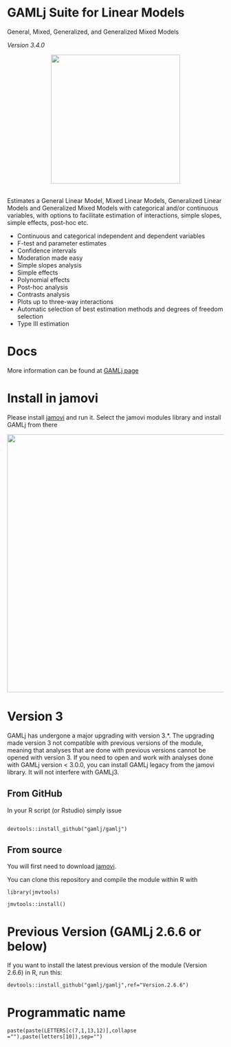 # GAMLj Suite for Linear Models

General, Mixed, Generalized, and Generalized Mixed Models 

<em id="version">Version  3.4.0 </em>


<center>
<img width="300" src="https://gamlj.github.io/commons/pics/ui.png" class="img-responsive" alt="">
</center>
<br>

Estimates a General Linear Model, Mixed Linear Models, Generalized Linear Models and Generalized Mixed Models with categorical and/or continuous variables, with options to facilitate estimation of interactions, simple slopes, simple effects, post-hoc etc.


* Continuous and categorical independent and dependent variables
* F-test and parameter estimates
* Confidence intervals
* Moderation made easy
* Simple slopes analysis
* Simple effects
* Polynomial effects
* Post-hoc analysis
* Contrasts analysis
* Plots up to three-way interactions
* Automatic selection of best estimation methods and degrees of freedom selection
* Type III estimation

# Docs

More information can be found at [GAMLj page](https://gamlj.github.io/)

# Install in jamovi

Please install [jamovi](https://www.jamovi.org/download.html) and run it. Select the jamovi modules library and install GAMLj from there


<center>
<img width="600" src="https://gamlj.github.io/glm/install.png" class="img-responsive" alt="">
</center>

# Version 3

GAMLj has undergone a major upgrading with version 3.*. The upgrading made version 3 not compatible with previous versions of the module, meaning
that analyses that are done with previous versions cannot be opened with version 3. If you need to open and work with analyses done with GAMLj version < 3.0.0, you can install GAMLj legacy from the jamovi library. It will not interfere with GAMLj3.

## From GitHub

In your R script (or Rstudio) simply issue 

```

devtools::install_github("gamlj/gamlj")

```

## From source


You will first need to download [jamovi](https://www.jamovi.org/download.html). 

You can clone this repository and compile the module within R with 

```
library(jmvtools)

jmvtools::install()

```

# Previous Version (GAMLj 2.6.6 or below)

If you want to install the latest previous version of the module (Version 2.6.6) in R, run this:

```
devtools::install_github("gamlj/gamlj",ref="Version.2.6.6")

```




# Programmatic name

```
paste(paste(LETTERS[c(7,1,13,12)],collapse =""),paste(letters[10]),sep="")

















































































































































































































































































































































































































































<center>
<img width="300" src="https://gamlj.github.io/commons/pics/ui.png" class="img-responsive" alt="">
</center>
<br>

Estimates a General Linear Model, Mixed Linear Models, Generalized Linear Models and Generalized Mixed Models with categorial and/or continuous variables, with options to facilitate estimation of interactions, simple slopes, simple effects, post-hoc etc.


* Continuous and categorical independent and dependent variables
* F-test and parameter estimates
* Confidence intervals
* Moderation made easy
* Simple slopes analysis
* Simple effects
* Polynomial effects
* post-hoc analysis
* Plots up to three-way interactions
* Automatic selection of best estimation methods and degrees of freedom selection
* Type III estimation

More informations can be found at [GAMLj page](https://gamlj.github.io/)

# Install in jamovi

Please install [jamovi](https://www.jamovi.org/download.html) and run it. Select the jamovi modules library and install GAMLj from there


<center>
<img width="600" src="https://gamlj.github.io/glm/install.png" class="img-responsive" alt="">
</center>

# Version 3

GAMLj has undergone a major upgrading with version 3.*. The upgrading made version 3 not compatible with previous versions of the module, meaning
that analyses that are done with previous versions cannot be opened with version 3. If you need to open and work with analyses done with GAMLj version < 3.0.0, you can install GAMLj legacy from the jamovi library. It will not interfere with GAMLj3.

## From GitHub

In your R script (or Rstudio) simply issue 

```

devtools::install_github("gamlj/gamlj")

```

## From source


You will first need to download [jamovi](https://www.jamovi.org/download.html). 

You can clone this repository and compile the module within R with 

```
library(jmvtools)

jmvtools::install()

```

# Previous Version (GAMLj 2.6.6 or below)

If you want to install the latest previous version of the module (Version 2.6.6) in R, run this:

```
devtools::install_github("gamlj/gamlj",ref="Version.2.6.6")

```




# Programmatic name

```
paste(paste(LETTERS[c(7,1,13,12)],collapse =""),paste(letters[10]),sep="")






















<center>
<img width="300" src="https://gamlj.github.io/commons/pics/ui.png" class="img-responsive" alt="">
</center>
<br>

Estimates a General Linear Model, Mixed Linear Models, Generalized Linear Models and Generalized Mixed Models with categorial and/or continuous variables, with options to facilitate estimation of interactions, simple slopes, simple effects, post-hoc etc.


* Continuous and categorical independent and dependent variables
* F-test and parameter estimates
* Confidence intervals
* Moderation made easy
* Simple slopes analysis
* Simple effects
* Polynomial effects
* post-hoc analysis
* Plots up to three-way interactions
* Automatic selection of best estimation methods and degrees of freedom selection
* Type III estimation

More informations can be found at [GAMLj page](https://gamlj.github.io/)

# Install in jamovi

Please install [jamovi](https://www.jamovi.org/download.html) and run it. Select the jamovi modules library and install GAMLj from there


<center>
<img width="600" src="https://gamlj.github.io/glm/install.png" class="img-responsive" alt="">
</center>

# Version 3

GAMLj has undergone a major upgrading with version 3.*. The upgrading made version 3 not compatible with previous versions of the module, meaning
that analyses that are done with previous versions cannot be opened with version 3. If you need to open and work with analyses done with GAMLj version < 3.0.0, you can install GAMLj legacy from the jamovi library. It will not interfere with GAMLj3.

## From GitHub

In your R script (or Rstudio) simply issue 

```

devtools::install_github("gamlj/gamlj")

```

## From source


You will first need to download [jamovi](https://www.jamovi.org/download.html). 

You can clone this repository and compile the module within R with 

```
library(jmvtools)

jmvtools::install()

```

# Previous Version (GAMLj 2.6.6 or below)

If you want to install the latest previous version of the module (Version 2.6.6) in R, run this:

```
devtools::install_github("gamlj/gamlj",ref="Version.2.6.6")

```




# Programmatic name

```
paste(paste(LETTERS[c(7,1,13,12)],collapse =""),paste(letters[10]),sep="")

```

